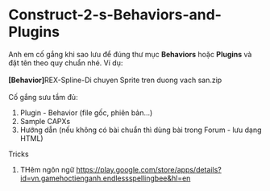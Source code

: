 # Construct-2-s-Behaviors-and-Plugins

Anh em cố gắng khi sao lưu để đúng thư mục <b>Behaviors</b> hoặc <b>Plugins</b> và đặt tên theo quy chuẩn nhé. Ví dụ:<br><br>
<b>[Behavior]</b>REX-Spline-Di chuyen Sprite tren duong vach san.zip<br><br>
Cố gắng sưu tầm đủ:<br>
<ol>
  <li>Plugin - Behavior (file gốc, phiên bản...)</li>
  <li>Sample CAPXs</li>
  <li>Hướng dẫn (nếu không có bài chuẩn thì dùng bài trong Forum - lưu dạng HTML)</li>
 </ol>

Tricks
1. THêm ngôn ngữ
https://play.google.com/store/apps/details?id=vn.gamehoctienganh.endlessspellingbee&hl=en
